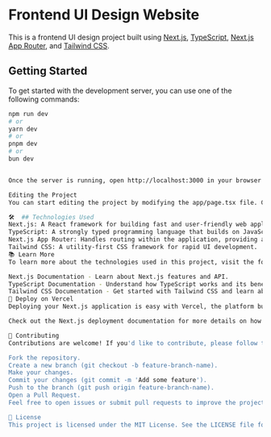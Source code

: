 # Frontend UI Design Website

This is a frontend UI design project built using [Next.js](https://nextjs.org/), [TypeScript](https://www.typescriptlang.org/), [Next.js App Router](https://nextjs.org/docs/routing/introduction), and [Tailwind CSS](https://tailwindcss.com/).

## Getting Started

To get started with the development server, you can use one of the following commands:

```bash
npm run dev
# or
yarn dev
# or
pnpm dev
# or
bun dev


Once the server is running, open http://localhost:3000 in your browser to view the website.

Editing the Project
You can start editing the project by modifying the app/page.tsx file. Changes will automatically update in the browser as you save your edits.

🛠️  ## Technologies Used
Next.js: A React framework for building fast and user-friendly web applications.
TypeScript: A strongly typed programming language that builds on JavaScript, offering better tooling at any scale.
Next.js App Router: Handles routing within the application, providing a seamless navigation experience.
Tailwind CSS: A utility-first CSS framework for rapid UI development.
📚 Learn More
To learn more about the technologies used in this project, visit the following resources:

Next.js Documentation - Learn about Next.js features and API.
TypeScript Documentation - Understand how TypeScript works and its benefits.
Tailwind CSS Documentation - Get started with Tailwind CSS and learn about its utility classes.
🚀 Deploy on Vercel
Deploying your Next.js application is easy with Vercel, the platform built by the creators of Next.js.

Check out the Next.js deployment documentation for more details on how to deploy your project.

🤝 Contributing
Contributions are welcome! If you'd like to contribute, please follow these steps:

Fork the repository.
Create a new branch (git checkout -b feature-branch-name).
Make your changes.
Commit your changes (git commit -m 'Add some feature').
Push to the branch (git push origin feature-branch-name).
Open a Pull Request.
Feel free to open issues or submit pull requests to improve the project.

📝 License
This project is licensed under the MIT License. See the LICENSE file for more details.
